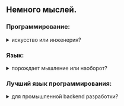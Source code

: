## Немного мыслей.
### Программирование:
<details><summary>искусство или инженерия?</summary>
 
Программирование вполне можно назвать ремеслом, искусством, но не как искусство художника, а как, например, дизайн обуви или изготовление предметов быта, где инженерные требования сочетаются с пресловутой красотой.  
Поясню мысль подробнее. Благодаря синтаксической гибкости, любого, чуть более сложного чем двоичный код ~~(или Go)~~ языка, одно и то же действие на любом уровне абстракции в большинстве случаев можно описать десятками, если не сотнями способов, а порой, как при именовании сущностей, количество вариантов выбора вообще ничем не ограничено. Такое многообразие требует от программиста выбора, который невозможно уложить в строгий регламент. Таким образом, инженерные требования надежности и поддерживаемости естественным образом порождают такие, казалось бы на первый взгляд, оторванные от суровой прагматики, практики писать "красивый код", "чистый код" (термины широко вошли в индустрию).
</details>

### Язык:
<details><summary>порождает мышление или наоборот?</summary>

Иногда говорят что "настоящий программист" прежде всего должен думать над алгоритмом, а писать можно на любом языке. Согласимся и рассмотрим процесс с другой стороны: получается что программист переводит мысль, последовательность действий, с человеческого языка, на используемый им язык программирования. Конечно талантливый переводчик может переводить и на пять и на десять языков. Но погружаясь в язык, человек начинает и думать на нем, и языки программирования здесь отнюдь не исключение (особенно это заметно по программисту в состоянии потокового мышления). И наиболее часто используемый язык, оставляет отпечаток на самом мышлении. Если используешь язык не часто, то и перевод на нем будет не так ясен.  
Один ЯП для проекта лучше чем пять.
</details>

### Лучший язык программирования:
<details><summary>для промышленной backend разработки?</summary>
  
Этот абзац субъективен, однако опирается на объективные бенчмарки: https://benchmarksgame-team.pages.debian.net/benchmarksgame/index.html  
Прежде всего, язык должен быть достаточно мейнстримным, чтобы проект на нем был поддерживаемым. Сразу выбрасываем за борт всю экзотику и функциональщину вроде Haskell, Elixir, Nim, Erlang... Ruby туда же. Общая практика показывает что слабая типизация однозначно вредит читаемости, поддерживаемости и порождает большое количество ошибок, поэтому выкидываем JavaScript и PHP. Идя далее, замечаем что динамическая типизация сильно ухудшает скорость работы, а варианты компиляции традиционно динамических языков, отличаются плохой поддерживаемостью, и выглядят скорее как извращение, поэтому за бортом остаются и строго-типизированный, но динамический Python. В сухом остатке у нас есть мейнстримные строго-статически-типизированные C & C++, C#, Java, поднимающиеся к ним Kotlin, Go и Rust. Не каждый пожелает каждый день быть близким к низкоуровневым абстракциям C++ (порождающим синтаксические казусы), поэтому, несмотря на лучшие пока показатели по скорости, отложим его вместе с Си для узких мест. C# и Java близнецы. Но C# более стройный синтаксически: в нем исправлены известные проблемы Java (слабые дженерики пропадающие на этапе компиляции, отсутствие пользовательских значимых типов на стеке, сочетаемость значимых и ссылочных типов (`List<Integer>`)). Долгое время из всех ЯП, я считал C# практически идеальным по кроссплатформености, высокоуровневости абстракций и скоростью приближающейся местами к С++. Однако практика с Kotlin показала, что он превосходит C# и по концепциям, и по синтаксической стройности. Если C# идет по пути добавления в ядро языка все новых и новых абстракций и ключевых слов, то ядро Kotlin весьма лаконично, а весь "сахар" базируется на встраиваемых лямбдах и внесен в стандартную библиотеку. В чем здесь преимущество? Почти любую фичу, казалось бы языка, в Kotlin можно прочитать в стандартной библиотеке и понять как любой другой код. Kotlin, правда, немного уступает C# по скорости, но лишь потому что компилируется в байт-код Java. Перейдем к Go. Тут все так грустно и очевидно, что без лишних слов перейдем дальше к Rust. Rust базируется на прекрасных идеях, однако возносит безопасность в абсолют, поэтому программист становится заложником этой безопасности -- нельзя просто сконкатенировать строки, нельзя просто написать HelloWorld. Надо постоянно думать о памяти и использовать "правильные" абстракции (привет unwrap). По моим ощущениям, у Rust порог входа выше чем у C++, потому что в C++ можно писать как на высокоуровневом ЯП, предоставив стандартной библиотеке разруливать работу с памятью за тебя. Rust же не даст спрятаться от решения вопросов безопасности и размещения в памяти и из-за этой необходимости, он (внезапно!) превращается в достаточно низкоуровневый язык, сравнимый скорее с Си, чем с C++.
_Итак, в сухом остатке, по моему мнению на текущий момент, для написания кроссплатформенных и не сильно требовательных по скорости (Windows, macOS, Linix, Android) приложений, проще и удобнее всего исползовать Kotlin, а для всех остальных (достаточно редких) случаев -- C++.
Kotlin "родной" язык для экосистемы Android, он компилируется как в JS так и WebAssembly для браузеров, а обычный jar файл можно упаковать для любой десктопной ОС._
</details>
